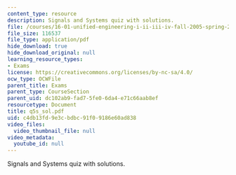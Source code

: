 ```yaml
---
content_type: resource
description: Signals and Systems quiz with solutions.
file: /courses/16-01-unified-engineering-i-ii-iii-iv-fall-2005-spring-2006/c4db13fd9e3cbdbc91f09186e60ad838_q5s_sol.pdf
file_size: 116537
file_type: application/pdf
hide_download: true
hide_download_original: null
learning_resource_types:
- Exams
license: https://creativecommons.org/licenses/by-nc-sa/4.0/
ocw_type: OCWFile
parent_title: Exams
parent_type: CourseSection
parent_uid: dc102ab9-fad7-5fe0-6da4-e71c66aab8ef
resourcetype: Document
title: q5s_sol.pdf
uid: c4db13fd-9e3c-bdbc-91f0-9186e60ad838
video_files:
  video_thumbnail_file: null
video_metadata:
  youtube_id: null
---
```

Signals and Systems quiz with solutions.